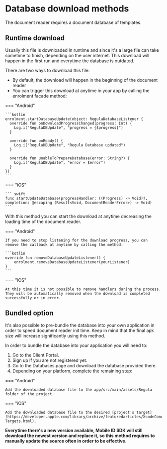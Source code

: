 # Database download methods
The document reader requires a document database of templates.

## Runtime download

Usually this file is downloaded in runtime and since it's a large file can take sometime to finish, depending on the user internet.
This download will happen in the first run and everytime the database is outdated. 

There are two ways to download this file:
- By default, the download will happen in the beginning of the document reader
- You can trigger this download at anytime in your app by calling the enrolment facade method:

=== "Android"

    ```kotlin
    enrolment.startDatabaseUpdate(object: RegulaDatabaseListener {
      override fun onDownloadProgressChanged(progress: Int) {
        Log.i("RegulaDBUpdate", "progress = {$progress}")
      }
    
      override fun onReady() {
        Log.i("RegulaDBUpdate", "Regula Database updated")
      }
    
      override fun unableToPrepareDatabase(error: String?) {
        Log.i("RegulaDBUpdate", "error = $error")
      }
    })
    ```

=== "iOS"

    ``` swift
    func startUpdateDatabase(progressHandler: ((Progress) -> Void)?, completion: @escaping (Result<Void, DocumentReaderError>) -> Void)
    ```

With this method you can start the download at anytime decreasing the loading time of the document reader.

=== "Android"

    If you need to stop listening for the download progress, you can remove the callback at anytime by calling the method:

    ```kotlin
    override fun removeDatabaseUpdateListener() {
        enrolment.removeDatabaseUpdateListener(yourListener)
    }
    ```

=== "iOS"

    At this time it is not possible to remove handlers during the process. They will be automatically removed when the download is completed successfully or in error.

## Bundled option

It's also possible to pre-bundle the database into your own application in order to speed document reader init time.
Keep in mind that the final apk size will increase significantly using this method.

In order to bundle the database into your application you will need to:

1. Go to the Client Portal.
2. Sign up if you are not registered yet.
3. Go to the Databases page and download the database provided there.
4. Depending on your platform, complete the remaining step:

=== "Android"

    Add the downloaded database file to the app/src/main/assets/Regula folder of the project.

=== "iOS"

    Add the downloaded database file to the desired [project's target](https://developer.apple.com/library/archive/featuredarticles/XcodeConcepts/Concept-Targets.html).

**Everytime there's a new version available, Mobile ID SDK will still download the newest version and replace it, 
so this method requires to manually update the source often in order to be effective.**
